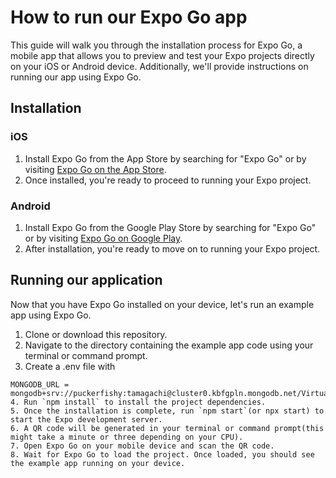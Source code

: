 # How to run our Expo Go app

This guide will walk you through the installation process for Expo Go, a mobile app that allows you to preview and test your Expo projects directly on your iOS or Android device. Additionally, we'll provide instructions on running our app using Expo Go.

## Installation

### iOS

1. Install Expo Go from the App Store by searching for "Expo Go" or by visiting [Expo Go on the App Store](https://apps.apple.com/us/app/expo-go/id982107779).
2. Once installed, you're ready to proceed to running your Expo project.

### Android

1. Install Expo Go from the Google Play Store by searching for "Expo Go" or by visiting [Expo Go on Google Play](https://play.google.com/store/apps/details?id=host.exp.exponent).
2. After installation, you're ready to move on to running your Expo project.

## Running our application

Now that you have Expo Go installed on your device, let's run an example app using Expo Go.

1. Clone or download this repository.
2. Navigate to the directory containing the example app code using your terminal or command prompt.
3. Create a .env file with 
```EXPO_PUBLIC_IPADDR = localhost
MONGODB_URL = mongodb+srv://puckerfishy:tamagachi@cluster0.kbfgpln.mongodb.net/VirtualPetDatabase```
4. Run `npm install` to install the project dependencies.
5. Once the installation is complete, run `npm start`(or npx start) to start the Expo development server.
6. A QR code will be generated in your terminal or command prompt(this might take a minute or three depending on your CPU).
7. Open Expo Go on your mobile device and scan the QR code.
8. Wait for Expo Go to load the project. Once loaded, you should see the example app running on your device.

